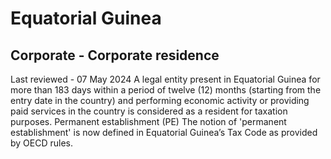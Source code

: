 # Equatorial Guinea
## Corporate - Corporate residence
Last reviewed - 07 May 2024
A legal entity present in Equatorial Guinea for more than 183 days within a period of twelve (12) months (starting from the entry date in the country) and performing economic activity or providing paid services in the country is considered as a resident for taxation purposes.
Permanent establishment (PE)
The notion of 'permanent establishment' is now defined in Equatorial Guinea’s Tax Code as provided by OECD rules.
